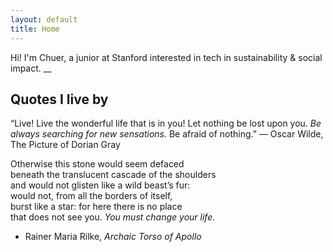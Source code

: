 ```yaml
---
layout: default
title: Home
---
```


Hi! I'm Chuer, a junior at Stanford interested in tech in sustainability & social impact.
__
## Quotes I live by

“Live! Live the wonderful life that is in you! Let nothing be lost upon you. *Be always searching for new sensations.* Be afraid of nothing.”
― Oscar Wilde, The Picture of Dorian Gray

Otherwise this stone would seem defaced<br />
beneath the translucent cascade of the shoulders<br />
and would not glisten like a wild beast’s fur:<br />
would not, from all the borders of itself,<br />
burst like a star: for here there is no place<br />
that does not see you. <em>You must change your life.</em><br />
- Rainer Maria Rilke, <em>Archaic Torso of Apollo</em>



